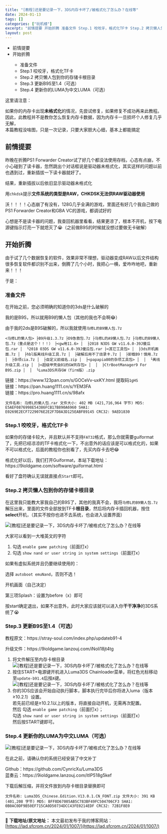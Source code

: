 ```yaml
---
title: "[教程]还是要记录一下，3DS内存卡坏了/被格式化了怎么办？在线等"
date: 2024-01-13
tags: []
categories: ["玩机楼"]
excerpt: "前情提要 开始折腾 准备文件 Step.1 咬咬牙，格式化TF卡 Step.2 拷贝懒人包到你的存储卡根目录 Step.3 更新B9S至1.4（可选） Step.4 更新你的LUMA为中文LUMA（可选） 这里请注意：如果你的内存卡出现未格式化的情况，先尝试修复，如果修复不成功再来此教程。因此，此教&hellip;"
layout: post
---
```


 <div><ul> <li>前情提要</li> <li>开始折腾</li> <ul> <li>准备文件</li> <li>Step.1 咬咬牙，格式化TF卡</li> <li>Step.2 拷贝懒人包到你的存储卡根目录</li> <li>Step.3 更新B9S至1.4（可选）</li> <li>Step.4 更新你的LUMA为中文LUMA（可选）</li> </ul> </ul> </div><p><div><span aria-hidden="true"></span>这里请注意：</p><p>如果你的内存卡出现<strong>未格式化</strong>的情况，先尝试修复，如果修复不成功再来此教程。<br>因此，此教程并不是教你怎么恢复内存卡数据，因为内存卡一旦损坏个人修复几乎无解，<br>本篇教程没啥图，只是一次记录，只要大家胆大心细，基本上都能搞定</div></p><a name="ci_title0" ></a><h2>前情提要</h2><p>昨晚在折腾PS1 Forwarder Creator试了好几个都没法使用存档，心态有点崩，不小心碰到了读卡器，忽然跳出个对话框说是驱动器未格式化，其实这样的问题以前也遇到过，重新插拔一下读卡器就好了。</p><p>结果，重新插拔以后依旧显示驱动器未格式化</p><p>用<code>chkdsk</code>提示<strong>文件系统的类型是RAW，CHKDSK无法供RAW驱动器使用</strong></p><p>沃！！！！心态崩了有没有，128G几乎全满的游戏，里面还有好几个我自己做的PS1 Forwarder Creator和GBA VC的游戏，都调试好的</p><p>心想是不是读卡器的问题，我查回机器里看看，结果更凉了，根本不开机，按下电源键指示灯亮一下就熄灭了&#x1F62D;（之前做B9S的时候就没想过要做无卡破解）</p><a name="ci_title1" ></a><h2>开始折腾</h2><p>由于试了几个数据恢复的软件，效果非常不理想，驱动器变成RAW以后文件结构很多恢复软件都识别不出来，倒腾了几个小时，我把心一横，爱咋咋地吧，重新来！！！</p><p>于是：</p><a name="ci_title2" ></a><h3>准备文件</h3><p><div><span aria-hidden="true"></span>在开始之前，您必须明确的知道你的3ds是什么破解的</p><p>我的是B9S，所以就用B9的懒人包（其他的我也不会啊&#x1F602;）</div></p><p>由于我的2ds是B9S破解的，所以我就使用<code>马修L的B9懒人包.7z</code></p><pre><code>&lt;马修L的懒人包&gt; ├B9升级1.3.7z ├D9急救包.7z ├马修L的A9懒人包.7z ├马修L的B9懒人包.7z（重点是这个！！！） ├&lt;gw用11.6&gt; │  ├2018 N3DS GW v11.6.0-39J傻瓜包.rar │  └2018 O3DS GW v11.6.0-39J傻瓜包.rar ├&lt;其它工具包&gt; │  ├3ds开机画面.7z │  ├hbl版离线升级工具.7z │  ├破解后用不了烧录卡.7z │  ├卸载B9！慎用.7z │  ├杂项cia.7z │  ├自定义前缀名.zip │  ├&lt;papapia80的杂项工具包&gt; │  │  └离线升级工具.zip │  ├&lt;超级甲壳虫01的GW共存包&gt; │  │  ├CtrBootManager9 For B9S.zip │  │  └Luma3DS共存GW（firm版）.zip</code></pre><p>链接：https://www.123pan.com/s/GOCeVv-uxKY.html 提取码<code>1gHS</code><br>链接：https://pan.huang1111.cn/s/YEM3FA<br>链接：https://pro.huang1111.cn/s/98afx</p><pre><code>文件名称: 马修L的懒人包.rar 文件大小: 402 MB (421,716,964 字节) MD5: E5AEF0876998E54386FCB17B890A6960 SHA1: E0269E2ECF7229076E2E2F7D8A3D125EABF89145 CRC32: 9AED1830</code></pre><a name="ci_title3" ></a><h3>Step.1 咬咬牙，格式化TF卡</h3><p>如果你的存储卡较大，并且默认并不支持<code>FAT32</code>格式，那么你就需要guiformat了，先把已经凉凉的TF卡格式化一下，不出意外的话应该是可以格式化的，如果不可以格式化，后面的教程你也别看了，先买内存卡去吧&#x1F602;</p><p>格式化好以后，我们打开Guiformat，本站下载地址：https://9ioldgame.com/software/guiformat.html</p><p>看好了盘符确认无误就直接点<code>Start</code>即可。</p><a name="ci_title4" ></a><h3>Step.2 拷贝懒人包到你的存储卡根目录</h3><p>在这里我只能教大家我自己的B9S了，其他的我真不会，我将<code>马修L的B9懒人包.7z</code>解压出来，里面的文件全部放到TF卡<strong>根目录</strong>，然后将内存卡插回机器，按住<strong>select</strong>开机，（其实不按你也进不去系统，也会进入设置界面）</p><p><img src="https://lad.sfcrom.cn/wp-content/uploads/2024/01/20240112_65a166fbde8b0.jpg" title="LUMA设置界面" alt="[教程]还是要记录一下，3DS内存卡坏了/被格式化了怎么办？在线等"></p><p>大家可以看到一大堆英文的字符</p><ol><li>勾选 <code>enable game patching</code>（前面打x）</li><li>勾选 <code>show nand or user string in system settings</code>（前面打x）</li></ol><p>如果有虚拟系统并且仍要继续使用的：</p><p>选择 <code>autoboot emuNand</code>，否则不选！</p><p>开机画面（自己决定）</p><p>第三项Splash：设置为before（x）即可</p><p>按start确定退出，如果不出意外，此时大家应该就可以进入你<strong>干干净净</strong>的3DS系统了&#x1F62D;</p><a name="ci_title5" ></a><h3>Step.3 更新B9S至1.4（可选）</h3><p>教程原文：https://stray-soul.com/index.php/updateb91-4</p><p>升级文件：https://9ioldgame.lanzouj.com/iNoli18jt4tg</p><ol><li>将文件解压至内存卡根目录<br><img src="https://lad.sfcrom.cn/wp-content/uploads/2024/01/20240112_65a166fc06c36.jpg" title="将文件解压至内存卡根目录" alt="[教程]还是要记录一下，3DS内存卡坏了/被格式化了怎么办？在线等"></li><li>按住START+电源键开机进入Luma3DS Chainloader菜单，将红色光标移动至<code>update-b91.4</code>后按<code>A</code>键。<br><img src="https://lad.sfcrom.cn/wp-content/uploads/2024/01/20240112_65a166fc1ecd5.jpg" title="将红色光标移动至update-b91.4后按A键" alt="[教程]还是要记录一下，3DS内存卡坏了/被格式化了怎么办？在线等"></li><li>你的3DS应该会开始自动执行脚本，脚本执行完毕后你将进入luma（版本≥10.2.1）设置。<br>若先前已经是≥10.2.1以上的版本，将直接自动开机，无需再次配置。<br>然后 勾选 <code>enable game patching</code>（前面打x）；<br>勾选 <code>show nand or user string in system settings</code>（前面打x）<br>然后按START键即可。</li></ol><a name="ci_title6" ></a><h3>Step.4 更新你的LUMA为中文LUMA（可选）</h3><p><img src="https://lad.sfcrom.cn/wp-content/uploads/2024/01/20240112_65a166fc3e287.jpg" title="中文LUMA金手指" alt="[教程]还是要记录一下，3DS内存卡坏了/被格式化了怎么办？在线等"></p><p>在此之前，请确认你的系统已经安装了中文补丁</p><p>Github：https://github.com/CynricXu/Luma3DS<br>蓝奏云：https://9ioldgame.lanzouj.com/itIP518g5kef</p><p>下载后解压缩，并将文件放到内存卡根目录替换即可</p><pre><code>文件名称: Luma3DS_Chinese.Edition.V13.0.1.CN_FONT.zip 文件大小: 391 KB (401,208 字节) MD5: BFF8D67005AB5C783BF49FC504706CF3 SHA1: 0B0AC0DF9B50EF715CA0D50734DCC43FE0214EDF CRC32: 72B1F8E0</code></pre> </div> 

---
📖 **下载地址/原文地址：** 本文最初发布于我的博客网站：[https://lad.sfcrom.cn/2024/01/1007/](https://lad.sfcrom.cn/2024/01/1007/)
